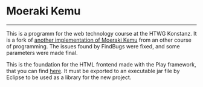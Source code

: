 # Moeraki Kemu
---

This is a programm for the web technology course at the HTWG Konstanz. It is a fork of [another implementation of Moeraki Kemu](https://github.com/DanielHipp/moeraki-kemu) from an other course of programming. The issues found by FindBugs were fixed, and some parameters were made final.

This is the foundation for the HTML frontend made with the Play framework, that you can find [here](https://github.com/etgramli/Moeraki_Kemu_Activator). It must be exported to an executable jar file by Eclipse to be used as a library for the new project.
